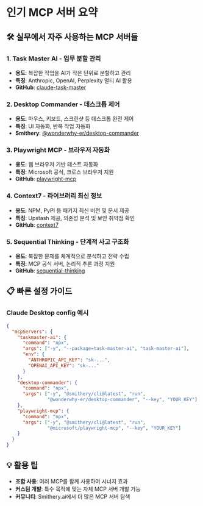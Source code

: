 # 인기 MCP 서버 요약

## 🛠️ 실무에서 자주 사용하는 MCP 서버들

### 1. **Task Master AI** - 업무 분할 관리
- **용도**: 복잡한 작업을 AI가 작은 단위로 분할하고 관리
- **특징**: Anthropic, OpenAI, Perplexity 멀티 AI 활용
- **GitHub**: [claude-task-master](https://github.com/eyaltoledano/claude-task-master)

### 2. **Desktop Commander** - 데스크톱 제어
- **용도**: 마우스, 키보드, 스크린샷 등 데스크톱 완전 제어
- **특징**: UI 자동화, 반복 작업 자동화
- **Smithery**: [@wonderwhy-er/desktop-commander](https://smithery.ai/server/@wonderwhy-er/desktop-commander)

### 3. **Playwright MCP** - 브라우저 자동화
- **용도**: 웹 브라우저 기반 테스트 자동화
- **특징**: Microsoft 공식, 크로스 브라우저 지원
- **GitHub**: [playwright-mcp](https://github.com/microsoft/playwright-mcp)

### 4. **Context7** - 라이브러리 최신 정보
- **용도**: NPM, PyPI 등 패키지 최신 버전 및 문서 제공
- **특징**: Upstash 제공, 의존성 분석 및 보안 취약점 확인
- **GitHub**: [context7](https://github.com/upstash/context7)

### 5. **Sequential Thinking** - 단계적 사고 구조화
- **용도**: 복잡한 문제를 체계적으로 분석하고 전략 수립
- **특징**: MCP 공식 서버, 논리적 추론 과정 지원
- **GitHub**: [sequential-thinking](https://github.com/modelcontextprotocol/servers/tree/main/src/sequentialthinking)

## 📋 빠른 설정 가이드

### Claude Desktop config 예시
```json
{
  "mcpServers": {
    "taskmaster-ai": {
      "command": "npx",
      "args": ["-y", "--package=task-master-ai", "task-master-ai"],
      "env": {
        "ANTHROPIC_API_KEY": "sk-...",
        "OPENAI_API_KEY": "sk-..."
      }
    },
    "desktop-commander": {
      "command": "npx",
      "args": ["-y", "@smithery/cli@latest", "run", 
               "@wonderwhy-er/desktop-commander", "--key", "YOUR_KEY"]
    },
    "playwright-mcp": {
      "command": "npx", 
      "args": ["-y", "@smithery/cli@latest", "run",
               "@microsoft/playwright-mcp", "--key", "YOUR_KEY"]
    }
  }
}
```

## 💡 활용 팁
- **조합 사용**: 여러 MCP를 함께 사용하여 시너지 효과
- **커스텀 개발**: 특수 목적에 맞는 자체 MCP 서버 개발 가능
- **커뮤니티**: Smithery.ai에서 더 많은 MCP 서버 탐색